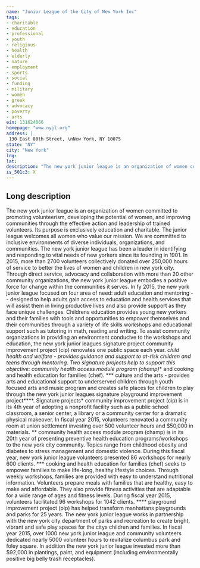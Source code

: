 ```yaml
---
name: "Junior League of the City of New York Inc"
tags:
- charitable
- education
- professional
- youth
- religious
- health
- elderly
- nature
- employment
- sports
- social
- funding
- military
- women
- greek
- advocacy
- poverty
- arts
ein: 131624066
homepage: "www.nyjl.org"
address: |
 130 East 80th Street, \nNew York, NY 10075
state: "NY"
city: "New York"
lng: 
lat: 
description: "The new york junior league is an organization of women committed to promoting volunteerism, developing the potential of women, and improving communities through the effective action and leadership of trained volunteers. "
is_501c3: X
---
```


## Long description

The new york junior league is an organization of women committed to promoting volunteerism, developing the potential of women, and improving communities through the effective action and leadership of trained volunteers. Its purpose is exclusively education and charitable. The junior league welcomes all women who value our mission. We are committed to inclusive environments of diverse individuals, organizations, and communities. The new york junior league has been a leader in identifying and responding to vital needs of new yorkers since its founding in 1901. In 2015, more than 2700 volunteers collectively donated over 250,000 hours of service to better the lives of women and children in new york city. Through direct service, advocacy and collaboration with more than 20 other community organizations, the new york junior league embodies a positive force for change within the communities it serves. In fy 2015, the new york junior league focused on four area of need: adult education and mentoring -- designed to help adults gain access to education and health services that will assist them in living productive lives and also provide support as they face unique challenges. Childrens education provides young new yorkers and their families with tools and opportunities to empower themselves and their communities through a variety of life skills workshops and educational support such as tutoring in math, reading and writing. To assist community organizations in providing an environment conducive to the workshops and education, the new york junior leagues signature project community improvement project (cip) renovates one public space each year. *child health and welfare - provides guidance and support to at-risk children and teens through mentoring. Two signature projects help to support this objective: community health access module program (champ)** and cooking and health education for families (chef). *** culture and the arts - provides arts and educational support to underserved children through youth focused arts and music program and creates safe places for children to play through the new york junior leagues signature playground improvement project****. Signature projects* community improvement project (cip) is in its 4th year of adopting a nonprofit facility such as a public school classroom, a senior center, a library or a community center for a dramatic physical makeover. In fiscal year 2015, volunteers renovated a community room at union settlement investing over 500 volunteer hours and $50,000 in materials. ** community health access module program (champ) is in its 20th year of presenting preventive health education programs/workshops to the new york city community. Topics range from childhood obesity and diabetes to stress management and domestic violence. During this fiscal year, new york junior league volunteers presented 86 workshops for nearly 600 clients. *** cooking and health education for families (chef) seeks to empower families to make life-long, healthy lifestyle choices. Through weekly workshops, families are provided with easy to understand nutritional information. Volunteers prepare meals with families that are healthy, easy to make and affordable. They also provide fitness activities that are adaptable for a wide range of ages and fitness levels. During fiscal year 2015, volunteers facilitated 96 workshops for 1042 clients. **** playground improvement project (pip) has helped transform manhattans playgrounds and parks for 25 years. The new york junior league works in partnership with the new york city department of parks and recreation to create bright, vibrant and safe play spaces for the citys children and families. In fiscal year 2015, over 1000 new york junior league and community volunteers dedicated nearly 5000 volunteer hours to revitalize columbus park and foley square. In addition the new york junior league invested more than $92,000 in plantings, paint, and equipment (including environmentally positive big belly trash receptacles). 
